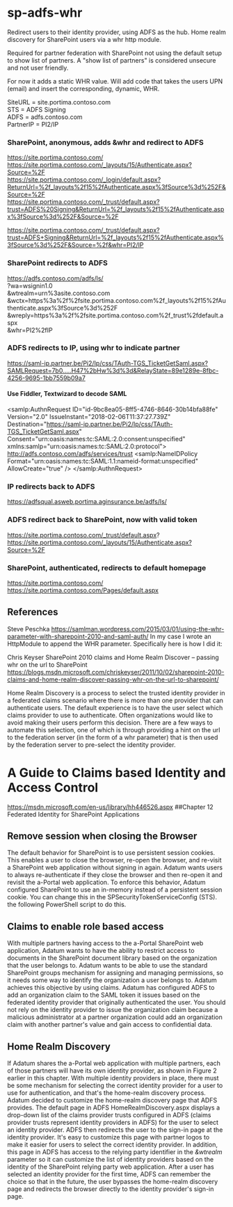 # sp-adfs-whr 

Redirect users to their identity provider, using ADFS as the hub. 
Home realm discovery for SharePoint users via a whr http module.  

Required for partner federation with SharePoint not using the default setup to show list of partners. 
A "show list of partners" is considered unsecure and not user friendly.  

For now it adds a static WHR value. Will add  code that takes the users UPN (email) and insert the corresponding, dynamic, WHR. 

SiteURL = site.portima.contoso.com <BR>
STS = ADFS Signing <BR>
ADFS =  adfs.contoso.com <BR>
PartnerIP = PI2/IP <BR>

### SharePoint, anonymous, adds &whr and redirect to ADFS 
https://site.portima.contoso.com/ <BR>
https://site.portima.contoso.com/_layouts/15/Authenticate.aspx?Source=%2F <BR>
https://site.portima.contoso.com/_login/default.aspx?ReturnUrl=%2f_layouts%2f15%2fAuthenticate.aspx%3fSource%3d%252F&Source=%2F <BR>
https://site.portima.contoso.com/_trust/default.aspx?trust=ADFS%20Signing&ReturnUrl=%2f_layouts%2f15%2fAuthenticate.aspx%3fSource%3d%252F&Source=%2F <BR>

https://site.portima.contoso.com/_trust/default.aspx?trust=ADFS+Signing&ReturnUrl=%2f_layouts%2f15%2fAuthenticate.aspx%3fSource%3d%252F&Source=%2f&whr=PI2/IP <BR>

### SharePoint redirects to ADFS
https://adfs.contoso.com/adfs/ls/  <BR>
?wa=wsignin1.0 <BR>
&wtrealm=urn%3asite.contoso.com <BR>
&wctx=https%3a%2f%2fsite.portima.contoso.com%2f_layouts%2f15%2fAuthenticate.aspx%3fSource%3d%252F <BR>
&wreply=https%3a%2f%2fsite.portima.contoso.com%2f_trust%2fdefault.aspx <BR>
&whr=PI2%2fIP <BR>

### ADFS redirects to IP, using whr to indicate partner 
https://saml-ip.partner.be/Pi2/Ip/css/TAuth-TGS_TicketGetSaml.aspx?SAMLRequest=7b0.....H47%2bHw%3d%3d&RelayState=89e1289e-8fbc-4256-9695-1bb7559b09a7

#### Use Fiddler, Textwizard to decode SAML 
<samlp:AuthnRequest ID="id-9bc8ea05-8ff5-4746-8646-30b14bfa88fe" Version="2.0" IssueInstant="2018-02-06T11:37:27.739Z" 
 Destination="https://saml-ip.partner.be/Pi2/Ip/css/TAuth-TGS_TicketGetSaml.aspx" 
 Consent="urn:oasis:names:tc:SAML:2.0:consent:unspecified" 
 xmlns:samlp="urn:oasis:names:tc:SAML:2.0:protocol"> 
 <Issuer xmlns="urn:oasis:names:tc:SAML:2.0:assertion">http://adfs.contoso.com/adfs/services/trust</Issuer>
 <samlp:NameIDPolicy Format="urn:oasis:names:tc:SAML:1.1:nameid-format:unspecified" AllowCreate="true" />
</samlp:AuthnRequest>

### IP redirects back to ADFS
https://adfsqual.asweb.portima.aginsurance.be/adfs/ls/

### ADFS redirect back to SharePoint, now with valid token 
https://site.portima.contoso.com/_trust/default.aspx?
https://site.portima.contoso.com/_layouts/15/Authenticate.aspx?Source=%2F

### SharePoint, authenticated, redirects to default homepage 
https://site.portima.contoso.com/
https://site.portima.contoso.com/Pages/default.aspx


## References 

Steve Peschka 
https://samlman.wordpress.com/2015/03/01/using-the-whr-parameter-with-sharepoint-2010-and-saml-auth/
In my case I wrote an HttpModule to append the WHR parameter.  Specifically here is how I did it:

Chris Keyser 
SharePoint 2010 claims and Home Realm Discover – passing whr on the url to SharePoint
https://blogs.msdn.microsoft.com/chriskeyser/2011/10/02/sharepoint-2010-claims-and-home-realm-discover-passing-whr-on-the-url-to-sharepoint/

Home Realm Discovery is a process to select the trusted identity provider in a federated claims scenario where there is more than one provider that can authenticate users.  The default experience is to have the user select which claims provider to use to authenticate.  Often organizations would like to avoid making their users perform this decision.  There are a few ways to automate this selection, one of which is through providing a hint on the url to the federation server (in the form of a whr parameter) that is then used by the federation server to pre-select the identity provider.  

# A Guide to Claims based Identity and Access Control 
https://msdn.microsoft.com/en-us/library/hh446526.aspx 
##Chapter 12 Federated Identity for SharePoint Applications 

## Remove session when closing the Browser
The default behavior for SharePoint is to use persistent session cookies. This enables a user to close the browser, re-open the browser, and re-visit a SharePoint web application without signing in again. Adatum wants users to always re-authenticate if they close the browser and then re-open it and revisit the a-Portal web application. To enforce this behavior, Adatum configured SharePoint to use an in-memory instead of a persistent session cookie. You can change this in the SPSecurityTokenServiceConfig (STS).  
the following PowerShell script to do this.

## Claims to enable role based access 
With multiple partners having access to the a-Portal SharePoint web application, Adatum wants to have the ability to restrict access to documents in the SharePoint document library based on the organization that the user belongs to. Adatum wants to be able to use the standard SharePoint groups mechanism for assigning and managing permissions, so it needs some way to identify the organization a user belongs to. Adatum achieves this objective by using claims. Adatum has configured ADFS to add an organization claim to the SAML token it issues based on the federated identity provider that originally authenticated the user. You should not rely on the identity provider to issue the organization claim because a malicious administrator at a partner organization could add an organization claim with another partner's value and gain access to confidential data. 

## Home Realm Discovery
If Adatum shares the a-Portal web application with multiple partners, each of those partners will have its own identity provider, as shown in Figure 2 earlier in this chapter. With multiple identity providers in place, there must be some mechanism for selecting the correct identity provider for a user to use for authentication, and that's the home-realm discovery process.
Adatum decided to customize the home-realm discovery page that ADFS provides. The default page in ADFS HomeRealmDiscovery.aspx displays a drop-down list of the claims provider trusts configured in ADFS (claims provider trusts represent identity providers in ADFS) for the user to select an identity provider. ADFS then redirects the user to the sign-in page at the identity provider. It's easy to customize this page with partner logos to make it easier for users to select the correct identity provider. In addition, this page in ADFS has access to the relying party identifier in the *&wtrealm* parameter so it can customize the list of identity providers based on the identity of the SharePoint relying party web application. After a user has selected an identity provider for the first time, ADFS can remember the choice so that in the future, the user bypasses the home-realm discovery page and redirects the browser directly to the identity provider's sign-in page.

